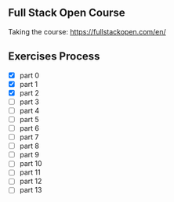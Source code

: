 ## Full Stack Open Course
Taking the course: https://fullstackopen.com/en/
##  Exercises Process
- [x] part 0
- [x] part 1
- [x] part 2
- [ ] part 3
- [ ] part 4
- [ ] part 5
- [ ] part 6
- [ ] part 7
- [ ] part 8
- [ ] part 9
- [ ] part 10
- [ ] part 11
- [ ] part 12
- [ ] part 13
